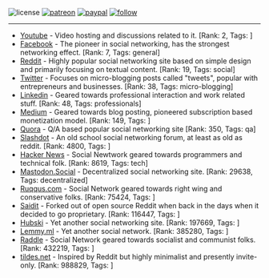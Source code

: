 ![license](https://img.shields.io/github/license/prahladyeri/siterank-stats.svg)
[![patreon](https://img.shields.io/badge/Patreon-brown.svg?logo=patreon)](https://www.patreon.com/prahladyeri)
[![paypal](https://img.shields.io/badge/PayPal-blue.svg?logo=paypal)](https://www.paypal.com/cgi-bin/webscr?cmd=_s-xclick&hosted_button_id=JM8FUXNFUK6EU)
[![follow](https://img.shields.io/twitter/follow/prahladyeri.svg?style=social)](https://twitter.com/prahladyeri)

---
- [Youtube](https://www.youtube.com/) - Video hosting and discussions related to it. [Rank: 2, Tags: ]
- [Facebook](https://www.facebook.com/) - The pioneer in social networking, has the strongest networking effect. [Rank: 7, Tags: general]
- [Reddit](https://www.reddit.com) - Highly popular social networking site based on simple design and primarily focusing on textual content. [Rank: 19, Tags: social]
- [Twitter](https://twitter.com/) - Focuses on micro-blogging posts called "tweets", popular with entrepreneurs and businesses. [Rank: 38, Tags: micro-blogging]
- [Linkedin](https://www.linkedin.com/) - Geared towards professional interaction and work related stuff. [Rank: 48, Tags: professionals]
- [Medium](https://medium.com/) - Geared towards blog posting, pioneered subscription based monetization model. [Rank: 149, Tags: ]
- [Quora](https://www.quora.com/) - Q/A based popular social networking site [Rank: 350, Tags: qa]
- [Slashdot](https://slashdot.org/) - An old school social networking forum, at least as old as reddit. [Rank: 4800, Tags: ]
- [Hacker News](https://news.ycombinator.com) - Social Newtwork geared towards programmers and technical folk. [Rank: 8619, Tags: tech]
- [Mastodon.Social](https://mastodon.social/) - Decentralized social networking site. [Rank: 29638, Tags: decentralized]
- [Ruqqus.com](https://ruqqus.com/) - Social Network geared towards right wing and conservative folks. [Rank: 75424, Tags: ]
- [Saidit](https://saidit.net/) - Forked out of open source Reddit when back in the days when it decided to go proprietary. [Rank: 116447, Tags: ]
- [Hubski](https://hubski.com/) - Yet another social networking site. [Rank: 197669, Tags: ]
- [Lemmy.ml](https://lemmy.ml/) - Yet another social network. [Rank: 385280, Tags: ]
- [Raddle](https://raddle.me/) - Social Network geared towards socialist and communist folks. [Rank: 432219, Tags: ]
- [tildes.net](https://tildes.net/) - Inspired by Reddit but highly minimalist and presently invite-only. [Rank: 988829, Tags: ]

